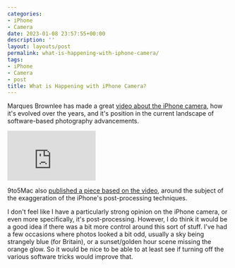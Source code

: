 ```yaml
---
categories:
- iPhone
- Camera
date: 2023-01-08 23:57:55+00:00
description: ''
layout: layouts/post
permalink: what-is-happening-with-iphone-camera/
tags:
- iPhone
- Camera
- post
title: What is Happening with iPhone Camera?
---
```


Marques Brownlee has made a great [video about the iPhone camera](https://www.youtube.com/watch?v=88kd9tVwkH8), how it's evolved over the years, and it's position in the current landscape of software-based photography advancements.

<iframe width="200" height="113" src="https://www.youtube.com/embed/88kd9tVwkH8?feature=oembed" frameborder="0" allow="accelerometer; autoplay; clipboard-write; encrypted-media; gyroscope; picture-in-picture; web-share" allowfullscreen title="What is Happening with iPhone Camera?"></iframe>

9to5Mac also [published a piece based on the video](https://9to5mac.com/2023/01/06/mkbhd-post-processing-ruining-iphone-photos/), around the subject of the exaggeration of the iPhone's post-processing techniques.

I don't feel like I have a particularly strong opinion on the iPhone camera, or even more specifically, it's post-processing. However, I do think it would be a good idea if there was a bit more control around this sort of stuff. I've had a few occasions where photos looked a bit odd, usually a sky being strangely blue (for Britain), or a sunset/golden hour scene missing the orange glow. So it would be nice to be able to at least see if turning off the various software tricks would improve that.